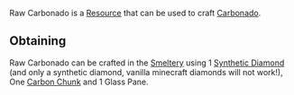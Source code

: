 Raw Carbonado is a [Resource](https://github.com/Slimefun/Slimefun4/wiki/Resources) that can be used to craft [Carbonado](https://github.com/Slimefun/Slimefun4/wiki/Carbonado).

## Obtaining
Raw Carbonado can be crafted in the [Smeltery](https://github.com/Slimefun/Slimefun4/wiki/Smeltery) using 1 [Synthetic Diamond](https://github.com/Slimefun/Slimefun4/wiki/Synthetic-Diamond) (and only a synthetic diamond, vanilla minecraft diamonds will not work!), One [Carbon Chunk](https://github.com/Slimefun/Slimefun4/wiki/Carbon-Chunk) and 1 Glass Pane.
